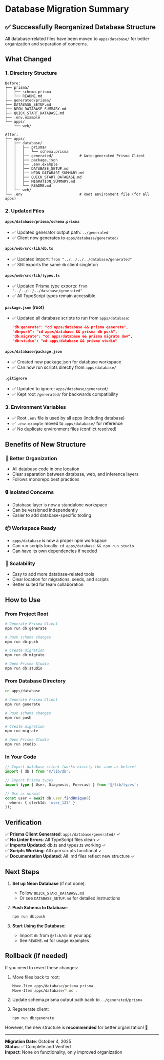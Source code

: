 # Database Migration Summary

## ✅ Successfully Reorganized Database Structure

All database-related files have been moved to `apps/database/` for better organization and separation of concerns.

## What Changed

### 1. Directory Structure
```
Before:
├── prisma/
│   ├── schema.prisma
│   └── README.md
├── generated/prisma/
├── DATABASE_SETUP.md
├── NEON_DATABASE_SUMMARY.md
├── QUICK_START_DATABASE.md
├── .env.example
└── apps/
    └── web/

After:
├── apps/
│   ├── database/
│   │   ├── prisma/
│   │   │   └── schema.prisma
│   │   ├── generated/            # Auto-generated Prisma Client
│   │   ├── package.json
│   │   ├── .env.example
│   │   ├── DATABASE_SETUP.md
│   │   ├── NEON_DATABASE_SUMMARY.md
│   │   ├── QUICK_START_DATABASE.md
│   │   ├── MIGRATION_SUMMARY.md
│   │   └── README.md
│   └── web/
└── .env                          # Root environment file (for all apps)
```

### 2. Updated Files

#### `apps/database/prisma/schema.prisma`
- ✅ Updated generator output path: `../generated`
- ✅ Client now generates to `apps/database/generated/`

#### `apps/web/src/lib/db.ts`
- ✅ Updated import: `from "../../../../database/generated"`
- ✅ Still exports the same `db` client singleton

#### `apps/web/src/lib/types.ts`
- ✅ Updated Prisma type exports: `from "../../../../database/generated"`
- ✅ All TypeScript types remain accessible

#### `package.json` (root)
- ✅ Updated all database scripts to run from `apps/database`:
  ```json
  "db:generate": "cd apps/database && prisma generate",
  "db:push": "cd apps/database && prisma db push",
  "db:migrate": "cd apps/database && prisma migrate dev",
  "db:studio": "cd apps/database && prisma studio"
  ```

#### `apps/database/package.json`
- ✅ Created new package.json for database workspace
- ✅ Can now run scripts directly from `apps/database/`

#### `.gitignore`
- ✅ Updated to ignore: `apps/database/generated/`
- ✅ Kept root `/generated/` for backwards compatibility

### 3. Environment Variables
- ✅ Root `.env` file is used by all apps (including database)
- ✅ `.env.example` moved to `apps/database/` for reference
- ✅ No duplicate environment files (conflict resolved)

## Benefits of New Structure

### 🎯 Better Organization
- All database code in one location
- Clear separation between database, web, and inference layers
- Follows monorepo best practices

### 🔒 Isolated Concerns
- Database layer is now a standalone workspace
- Can be versioned independently
- Easier to add database-specific tooling

### 📦 Workspace Ready
- `apps/database` is now a proper npm workspace
- Can run scripts locally: `cd apps/database && npm run studio`
- Can have its own dependencies if needed

### 🚀 Scalability
- Easy to add more database-related tools
- Clear location for migrations, seeds, and scripts
- Better suited for team collaboration

## How to Use

### From Project Root
```bash
# Generate Prisma Client
npm run db:generate

# Push schema changes
npm run db:push

# Create migration
npm run db:migrate

# Open Prisma Studio
npm run db:studio
```

### From Database Directory
```bash
cd apps/database

# Generate Prisma Client
npm run generate

# Push schema changes
npm run push

# Create migration
npm run migrate

# Open Prisma Studio
npm run studio
```

### In Your Code
```typescript
// Import database client (works exactly the same as before)
import { db } from '@/lib/db';

// Import Prisma types
import type { User, Diagnosis, Forecast } from '@/lib/types';

// Use as normal
const user = await db.user.findUnique({
  where: { clerkId: 'user_123' }
});
```

## Verification

✅ **Prisma Client Generated**: `apps/database/generated/` ✓  
✅ **No Linter Errors**: All TypeScript files clean ✓  
✅ **Imports Updated**: db.ts and types.ts working ✓  
✅ **Scripts Working**: All npm scripts functional ✓  
✅ **Documentation Updated**: All .md files reflect new structure ✓  

## Next Steps

1. **Set up Neon Database** (if not done):
   - Follow `QUICK_START_DATABASE.md`
   - Or see `DATABASE_SETUP.md` for detailed instructions

2. **Push Schema to Database**:
   ```bash
   npm run db:push
   ```

3. **Start Using the Database**:
   - Import `db` from `@/lib/db` in your app
   - See `README.md` for usage examples

## Rollback (if needed)

If you need to revert these changes:

1. Move files back to root:
   ```bash
   Move-Item apps/database/prisma prisma
   Move-Item apps/database/*.md .
   ```

2. Update schema.prisma output path back to `../generated/prisma`

3. Regenerate client:
   ```bash
   npm run db:generate
   ```

However, the new structure is **recommended** for better organization! 🎉

---

**Migration Date**: October 4, 2025  
**Status**: ✅ Complete and Verified  
**Impact**: None on functionality, only improved organization

